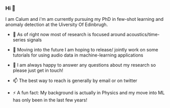 ### Hi 👋

I am Calum and i'm am currently pursuing my PhD in few-shot learning and anomaly detection at the Uiversity Of Edinbrugh. 

 - 🔭 As of right now most of research is focused around acoustics/time-series signals
 - 👯 Moving into the future I am hoping to release/ jointly work on some tutorials for using audio data in machine-learning applications
 - 💬 I am always happy to answer any questions about my research  so please just get in touch! 
 - 📫 The best way to reach is generally by email or on twitter 

- ⚡ A fun fact: My background is actually in Physics and my move into ML has only been in the last few years!


<!--
**CHeggan/CHeggan** is a ✨ _special_ ✨ repository because its `README.md` (this file) appears on your GitHub profile.

Here are some ideas to get you started:

- 🔭 I’m currently working on ...
- 🌱 I’m currently learning ...
- 👯 I’m looking to collaborate on ...
- 🤔 I’m looking for help with ...
- 💬 Ask me about ...
- 📫 How to reach me: ...
- 😄 Pronouns: ...
- ⚡ Fun fact: ...
-->
